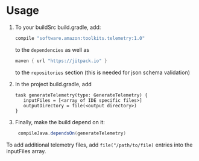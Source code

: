 # Usage

1. To your buildSrc build.gradle, add:
    ```groovy
    compile "software.amazon:toolkits.telemetry:1.0"
    ```
   
    to the `dependencies` as well as
    
    ```groovy
    maven { url "https://jitpack.io" }
    ```
    
    to the `repositories` section (this is needed for json schema validation)
2. In the project build.gradle, add
    ```
   task generateTelemetry(type: GenerateTelemetry) {
       inputFiles = [<array of IDE specific files>]
       outputDirectory = file(<output directory>)
   }
    ```
3. Finally, make the build depend on it:
   ```groovy
    compileJava.dependsOn(generateTelemetry)
    ```
To add additional telemetry files, add `file("/path/to/file)` entries into the inputFiles array.
